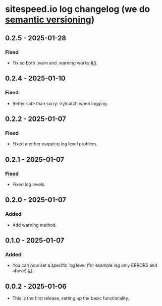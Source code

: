# sitespeed.io log changelog (we do [semantic versioning](https://semver.org))

## 0.2.5 - 2025-01-28
### Fixed
* Fix so both .warn and .warning works [#3](https://github.com/sitespeedio/log/pull/3).

## 0.2.4 - 2025-01-10
### Fixed
* Better safe than sorry: try/catch when logging.

## 0.2.2 - 2025-01-07
### Fixed
* Fixed another mapping log level problem.

## 0.2.1 - 2025-01-07
### Fixed
* Fixed log levels.

## 0.2.0 - 2025-01-07
### Added
* Add warning method.

## 0.1.0 - 2025-01-07
### Added
* You can now set a specific log level (for example log only ERRORS and above) [#1](https://github.com/sitespeedio/log/pull/1).

## 0.0.2 - 2025-01-06
* This is the first release, setting up the basic functionality.